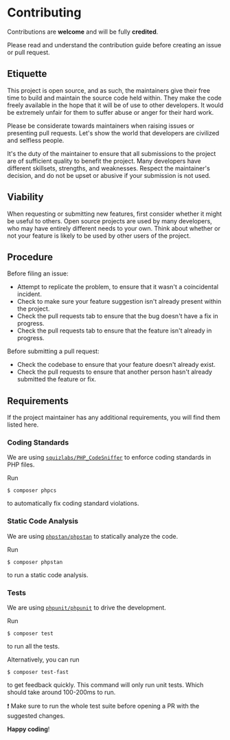# Contributing

Contributions are **welcome** and will be fully **credited**.

Please read and understand the contribution guide before creating an issue or pull request.

## Etiquette

This project is open source, and as such, the maintainers give their free time to build and maintain the source code
held within. They make the code freely available in the hope that it will be of use to other developers. It would be
extremely unfair for them to suffer abuse or anger for their hard work.

Please be considerate towards maintainers when raising issues or presenting pull requests. Let's show the
world that developers are civilized and selfless people.

It's the duty of the maintainer to ensure that all submissions to the project are of sufficient
quality to benefit the project. Many developers have different skillsets, strengths, and weaknesses. Respect the maintainer's decision, and do not be upset or abusive if your submission is not used.

## Viability

When requesting or submitting new features, first consider whether it might be useful to others. Open
source projects are used by many developers, who may have entirely different needs to your own. Think about
whether or not your feature is likely to be used by other users of the project.

## Procedure

Before filing an issue:

- Attempt to replicate the problem, to ensure that it wasn't a coincidental incident.
- Check to make sure your feature suggestion isn't already present within the project.
- Check the pull requests tab to ensure that the bug doesn't have a fix in progress.
- Check the pull requests tab to ensure that the feature isn't already in progress.

Before submitting a pull request:

- Check the codebase to ensure that your feature doesn't already exist.
- Check the pull requests to ensure that another person hasn't already submitted the feature or fix.

## Requirements

If the project maintainer has any additional requirements, you will find them listed here.

### Coding Standards

We are using [`squizlabs/PHP_CodeSniffer`](https://github.com/squizlabs/PHP_CodeSniffer) to enforce coding standards in PHP files.

Run

```
$ composer phpcs
```

to automatically fix coding standard violations.

### Static Code Analysis

We are using [`phpstan/phpstan`](https://github.com/phpstan/phpstan) to statically analyze the code.

Run

```
$ composer phpstan
```

to run a static code analysis.

### Tests

We are using [`phpunit/phpunit`](https://github.com/sebastianbergmann/phpunit) to drive the development.

Run

```
$ composer test
```

to run all the tests.

Alternatively, you can run

```
$ composer test-fast
```

to get feedback quickly. This command will only run unit tests. Which should take around 100-200ms to run.

:exclamation: Make sure to run the whole test suite before opening a PR with the suggested changes.

**Happy coding**!